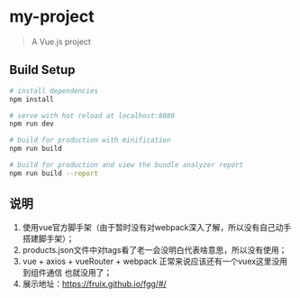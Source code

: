 # my-project

> A Vue.js project

## Build Setup

``` bash
# install dependencies
npm install

# serve with hot reload at localhost:8080
npm run dev

# build for production with minification
npm run build

# build for production and view the bundle analyzer report
npm run build --report
```
## 说明

1. 使用vue官方脚手架（由于暂时没有对webpack深入了解，所以没有自己动手搭建脚手架）；
2. products.json文件中对tags看了老一会没明白代表啥意思，所以没有使用；
3. vue + axios + vueRouter + webpack 正常来说应该还有一个vuex这里没用到组件通信 也就没用了；
4. 展示地址：https://fruix.github.io/fgg/#/
